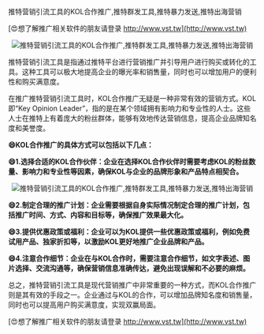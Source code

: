 推特营销引流工具的KOL合作推广,推特群发工具,推特暴力发送,推特出海营销

[😍想了解推广相关软件的朋友请登录 http://www.vst.tw](http://www.vst.tw)

 <center><img src="https://vst.tw/MP4/tuiguang/png/5.png" alt="推特营销引流工具的KOL合作推广,推特群发工具,推特暴力发送,推特出海营销"></center>

推特营销引流工具是指通过推特平台进行营销推广并引导用户进行购买或转化的工具。这种工具可以极大地提高企业的曝光率和销售量，同时也可以增加用户的便利性和购买满意度。

在推广推特营销引流工具时，KOL合作推广无疑是一种非常有效的营销方式。KOL即“Key Opinion Leader”，指的是在某个领域拥有影响力和专业性的人士。这些人士在推特上有着庞大的粉丝群体，能够有效地传达营销信息，提高企业品牌知名度和美誉度。

**😄KOL合作推广的具体方式可以包括以下几点：**

**😄1.选择合适的KOL合作伙伴：企业在选择KOL合作伙伴时需要考虑KOL的粉丝数量、影响力和专业性等因素，确保KOL与企业的品牌形象和产品特点相契合。**

 <center><img src="https://vst.tw/MP4/tuiguang/png/5.png" alt="推特营销引流工具的KOL合作推广,推特群发工具,推特暴力发送,推特出海营销"></center>

**😄2.制定合理的推广计划：企业需要根据自身实际情况制定合理的推广计划，包括推广时间、方式、内容和目标等，确保推广效果最大化。**

**😄3.提供优惠政策或福利：企业可以为KOL提供一些优惠政策或福利，例如免费试用产品、独家折扣等，以激励KOL更好地推广企业品牌和产品。**

**😄4.注意合作细节：企业在与KOL合作时，需要注意合作细节，如文字表述、图片选择、交流沟通等，确保营销信息准确传达，避免出现误解和不必要的麻烦。**

总之，推特营销引流工具是现代营销推广中非常重要的一种方式，而KOL合作推广则是其有效的手段之一。企业通过与KOL的合作，可以增加品牌知名度和销售量，同时也可以提高用户购买满意度，实现双赢局面。

[😍想了解推广相关软件的朋友请登录 http://www.vst.tw](http://www.vst.tw)




